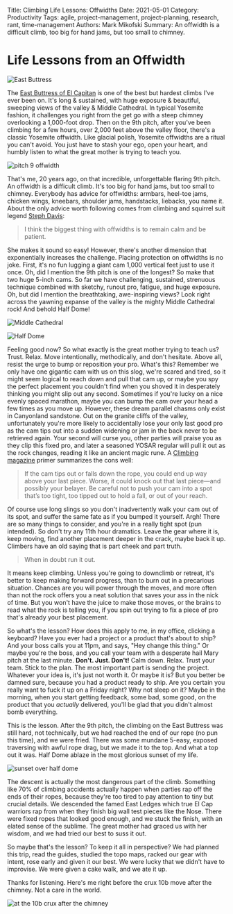 Title: Climbing Life Lessons: Offwidths
Date: 2021-05-01
Category: Productivity
Tags: agile, project-management, project-planning, research, rant, time-management
Authors: Mark Mikofski
Summary: An offwidth is a difficult climb, too big for hand jams, but too small to chimney. 

# Life Lessons from an Offwidth

![East Buttress](images/eastbutress-of-elcap-route.JPG)

The [East Buttress of El Capitan](http://www.supertopo.com/rock-climbing/Yosemite-Valley-El-Capitan-East-Buttress) is one of the best but hardest climbs I've ever been on. It's long & sustained, with huge exposure & beautiful, sweeping views of the valley & Middle Cathedral. In typical Yosemite fashion, it challenges you right from the get go with a steep chimney overlooking a 1,000-foot drop. Then on the 9th pitch, after you've been climbing for a few hours, over 2,000 feet above the valley floor, there's a classic Yosemite offwidth. Like glacial polish, Yosemite offwidths are a ritual you can't avoid. You just have to stash your ego, open your heart, and humbly listen to what the great mother is trying to teach you.

![pitch 9 offwidth](images/9-ow-pitcheastbut2.JPG)

That's me, 20 years ago, on that incredible, unforgettable flaring 9th pitch. An offwidth is a difficult climb. It's too big for hand jams, but too small to chimney. Everybody has advice for offwidths: armbars, heel-toe jams, chicken wings, kneebars, shoulder jams, handstacks, liebacks, you name it. About the only advice worth following comes from climbing and squirrel suit legend [Steph Davis](https://stephdavis.co/blog/how-to-climb-offwidths-101/):

>I think the biggest thing with offwidths is to remain calm and be patient.

She makes it sound so easy! However, there's another dimension that exponentially increases the challenge. Placing protection on offwidths is no joke. First, it's no fun lugging a giant cam 1,000 vertical feet just to use it once. Oh, did I mention the 9th pitch is one of the longest? So make that two huge 5-inch cams. So far we have challenging, sustained, strenuous technique combined with sketchy, runout pro, fatigue, and huge exposure. Oh, but did I mention the breathtaking, awe-inspiring views? Look right across the yawning expanse of the valley is the mighty Middle Cathedral rock! And behold Half Dome!

![Middle Cathedral](images/mighty-cathedral-in-the-morn.JPG)

![Half Dome](images/halfdomefromelcap.JPG)

Feeling good now? So what exactly is the great mother trying to teach us? Trust. Relax. Move intentionally, methodically, and don't hesitate. Above all, resist the urge to bump or reposition your pro. What's this? Remember we only have one gigantic cam with us on this slog, we're scared and tired, so it might seem logical to reach down and pull that cam up, or maybe you spy the perfect placement you couldn't find when you shoved it in desperately thinking you might slip out any second. Sometimes if you're lucky on a nice evenly spaced marathon, maybe you can bump the cam over your head a few times as you move up. However, these dream parallel chasms only exist in Canyonland sandstone. Out on the granite cliffs of the valley, unfortunately you're more likely to accidentally lose your only last good pro as the cam tips out into a sudden widening or jam in the back never to be retrieved again. Your second will curse you, other parties will praise you as they clip this fixed pro, and later a seasoned YOSAR regular will pull it out as the rock changes, reading it like an ancient magic rune. A [Climbing magazine](https://www.climbing.com/skills/learn-this-offwidth-protection-primer/) primer summarizes the cons well:

>If the cam tips out or falls down the rope, you could end up way above your last piece. Worse, it could knock out that last piece—and possibly your belayer. Be careful not to push your cam into a spot that’s too tight, too tipped out to hold a fall, or out of your reach.

Of course use long slings so you don't inadvertently walk your cam out of its spot, and suffer the same fate as if you bumped it yourself. Argh! There are so many things to consider, and you're in a really tight spot (pun intended). So don't try any 11th hour dramatics. Leave the gear where it is, keep moving, find another placement deeper in the crack, maybe back it up. Climbers have an old saying that is part cheek and part truth.

>When in doubt run it out.

It means keep climbing. Unless you're going to downclimb or retreat, it's better to keep making forward progress, than to burn out in a precarious situation. Chances are you will power through the moves, and more often than not the rock offers you a neat solution that saves your ass in the nick of time. But you won't have the juice to make those moves, or the brains to read what the rock is telling you, if you spin out trying to fix a piece of pro that's already your best placement.

So what's the lesson? How does this apply to me, in my office, clicking a keyboard? Have you ever had a project or a product that's about to ship? And your boss calls you at 11pm, and says, "Hey change this thing." Or maybe you're the boss, and you call your team with a desperate hail Mary pitch at the last minute. **Don't. Just. Don't!** Calm down. Relax. Trust your team. Stick to the plan. The most important part is sending the project. Whatever your idea is, it's just not worth it. Or maybe it is? But you better be damned sure, because you had a product ready to ship. Are you certain you really want to fuck it up on a Friday night? Why not sleep on it? Maybe in the morning, when you start getting feedback, some bad, some good, on the product that you _actually_ delivered, you'll be glad that you didn't almost bomb everything.

This is the lesson. After the 9th pitch, the climbing on the East Buttress was still hard, not technically, but we had reached the end of our rope (no pun this time), and we were fried. There was some mundane 5-easy, exposed traversing with awful rope drag, but we made it to the top. And what a top out it was. Half Dome ablaze in the most glorious sunset of my life.

![sunset over half dome](images/redhalfdome.JPG)

The descent is actually the most dangerous part of the climb. Something like 70% of climbing accidents actually happen when parties rap off the ends of their ropes, because they're too tired to pay attention to tiny but crucial details. We descended the famed East Ledges which true El Cap warriors rap from when they finish big wall test pieces like the Nose. There were fixed ropes that looked good enough, and we stuck the finish, with an elated sense of the sublime. The great mother had graced us with her wisdom, and we had tried our best to suss it out.

So maybe that's the lesson? To keep it all in perspective? We had planned this trip, read the guides, studied the topo maps, racked our gear with intent, rose early and given it our best. We were lucky that we didn't have to improvise. We were given a cake walk, and we ate it up.

Thanks for listening. Here's me right before the crux 10b move after the chimney. Not a care in the world.

![at the 10b crux after the chimney](images/marcoatchimneypitch.JPG)